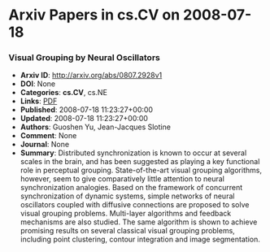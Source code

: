 # Arxiv Papers in cs.CV on 2008-07-18
### Visual Grouping by Neural Oscillators
- **Arxiv ID**: http://arxiv.org/abs/0807.2928v1
- **DOI**: None
- **Categories**: **cs.CV**, cs.NE
- **Links**: [PDF](http://arxiv.org/pdf/0807.2928v1)
- **Published**: 2008-07-18 11:23:27+00:00
- **Updated**: 2008-07-18 11:23:27+00:00
- **Authors**: Guoshen Yu, Jean-Jacques Slotine
- **Comment**: None
- **Journal**: None
- **Summary**: Distributed synchronization is known to occur at several scales in the brain, and has been suggested as playing a key functional role in perceptual grouping. State-of-the-art visual grouping algorithms, however, seem to give comparatively little attention to neural synchronization analogies. Based on the framework of concurrent synchronization of dynamic systems, simple networks of neural oscillators coupled with diffusive connections are proposed to solve visual grouping problems. Multi-layer algorithms and feedback mechanisms are also studied. The same algorithm is shown to achieve promising results on several classical visual grouping problems, including point clustering, contour integration and image segmentation.



